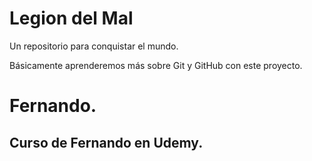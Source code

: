 # Legion del Mal
Un repositorio para conquistar el mundo.

Básicamente aprenderemos más sobre Git y GitHub con este proyecto.


# Fernando.


## Curso de Fernando en Udemy.
